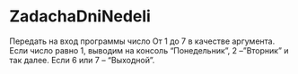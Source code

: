 # ZadachaDniNedeli
Передать на вход программы число От 1 до 7 в качестве аргумента. Если число равно 1, выводим на консоль
“Понедельник”, 2 –”Вторник” и так далее. Если 6 или 7 – “Выходной”. 
